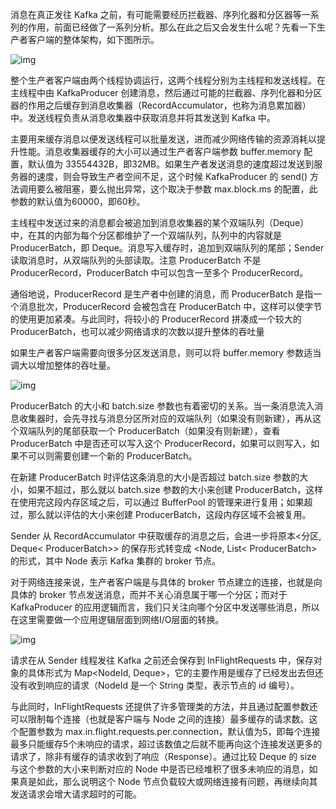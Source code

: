 消息在真正发往 Kafka 之前，有可能需要经历拦截器、序列化器和分区器等一系列的作用，前面已经做了一系列分析。那么在此之后又会发生什么呢？先看一下生产者客户端的整体架构，如下图所示。

![img](https://img-blog.csdnimg.cn/img_convert/00b13d0613704e9987514596b1147ff2.webp?x-oss-process=image/format,png)

整个生产者客户端由两个线程协调运行，这两个线程分别为主线程和发送线程。在主线程中由 KafkaProducer 创建消息，然后通过可能的拦截器、序列化器和分区器的作用之后缓存到消息收集器（RecordAccumulator，也称为消息累加器）中。发送线程负责从消息收集器中获取消息并将其发送到 Kafka 中。

主要用来缓存消息以便发送线程可以批量发送，进而减少网络传输的资源消耗以提升性能。消息收集器缓存的大小可以通过生产者客户端参数 buffer.memory 配置，默认值为 33554432B，即32MB。如果生产者发送消息的速度超过发送到服务器的速度，则会导致生产者空间不足，这个时候 KafkaProducer 的 send() 方法调用要么被阻塞，要么抛出异常，这个取决于参数 max.block.ms 的配置，此参数的默认值为60000，即60秒。

主线程中发送过来的消息都会被追加到消息收集器的某个双端队列（Deque）中，在其的内部为每个分区都维护了一个双端队列，队列中的内容就是ProducerBatch，即 Deque。消息写入缓存时，追加到双端队列的尾部；Sender 读取消息时，从双端队列的头部读取。注意 ProducerBatch 不是 ProducerRecord，ProducerBatch 中可以包含一至多个 ProducerRecord。

通俗地说，ProducerRecord 是生产者中创建的消息，而 ProducerBatch 是指一个消息批次，ProducerRecord 会被包含在 ProducerBatch 中，这样可以使字节的使用更加紧凑。与此同时，将较小的 ProducerRecord 拼凑成一个较大的 ProducerBatch，也可以减少网络请求的次数以提升整体的吞吐量﻿

如果生产者客户端需要向很多分区发送消息，则可以将 buffer.memory 参数适当调大以增加整体的吞吐量。

![img](https://img-blog.csdnimg.cn/img_convert/0bb75cc86e9ddd236b9681c745dfe672.webp?x-oss-process=image/format,png)

ProducerBatch 的大小和 batch.size 参数也有着密切的关系。当一条消息流入消息收集器时，会先寻找与消息分区所对应的双端队列（如果没有则新建），再从这个双端队列的尾部获取一个 ProducerBatch（如果没有则新建），查看 ProducerBatch 中是否还可以写入这个 ProducerRecord，如果可以则写入，如果不可以则需要创建一个新的 ProducerBatch。

在新建 ProducerBatch 时评估这条消息的大小是否超过 batch.size 参数的大小，如果不超过，那么就以 batch.size 参数的大小来创建 ProducerBatch，这样在使用完这段内存区域之后，可以通过 BufferPool 的管理来进行复用；如果超过，那么就以评估的大小来创建 ProducerBatch，这段内存区域不会被复用。﻿

Sender 从 RecordAccumulator 中获取缓存的消息之后，会进一步将原本<分区, Deque< ProducerBatch>> 的保存形式转变成 <Node, List< ProducerBatch> 的形式，其中 Node 表示 Kafka 集群的 broker 节点。

对于网络连接来说，生产者客户端是与具体的 broker 节点建立的连接，也就是向具体的 broker 节点发送消息，而并不关心消息属于哪一个分区；而对于 KafkaProducer 的应用逻辑而言，我们只关注向哪个分区中发送哪些消息，所以在这里需要做一个应用逻辑层面到网络I/O层面的转换。

![img](https://img-blog.csdnimg.cn/img_convert/9158f26781a19d41f0861aaa4908ca04.webp?x-oss-process=image/format,png)

请求在从 Sender 线程发往 Kafka 之前还会保存到 InFlightRequests 中，保存对象的具体形式为 Map<NodeId, Deque>，它的主要作用是缓存了已经发出去但还没有收到响应的请求（NodeId 是一个 String 类型，表示节点的 id 编号）。



与此同时，InFlightRequests 还提供了许多管理类的方法，并且通过配置参数还可以限制每个连接（也就是客户端与 Node 之间的连接）最多缓存的请求数。这个配置参数为 max.in.flight.requests.per.connection，默认值为5，即每个连接最多只能缓存5个未响应的请求，超过该数值之后就不能再向这个连接发送更多的请求了，除非有缓存的请求收到了响应（Response）。通过比较 Deque 的 size 与这个参数的大小来判断对应的 Node 中是否已经堆积了很多未响应的消息，如果真是如此，那么说明这个 Node 节点负载较大或网络连接有问题，再继续向其发送请求会增大请求超时的可能。